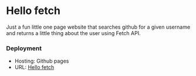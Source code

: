# Hello fetch
Just a fun little one page website that searches github for a given username and returns a little thing about the user using Fetch API.

### Deployment
- Hosting: Github pages
- URL: [Hello fetch](https://afeezgl.github.io/hello-fetch)